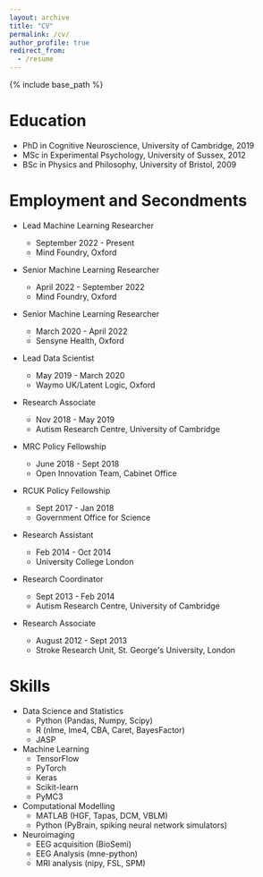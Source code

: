 ```yaml
---
layout: archive
title: "CV"
permalink: /cv/
author_profile: true
redirect_from:
  - /resume
---
```


{% include base_path %}

Education
======
* PhD in Cognitive Neuroscience, University of Cambridge, 2019
* MSc in Experimental Psychology, University of Sussex, 2012
* BSc in Physics and Philosophy, University of Bristol, 2009

Employment and Secondments
======
* Lead Machine Learning Researcher
  * September 2022 - Present
  * Mind Foundry, Oxford
    
* Senior Machine Learning Researcher
  * April 2022 - September 2022
  * Mind Foundry, Oxford
    
* Senior Machine Learning Researcher
  * March 2020 - April 2022
  * Sensyne Health, Oxford
  
* Lead Data Scientist
  * May 2019 - March 2020
  * Waymo UK/Latent Logic, Oxford

* Research Associate
  * Nov 2018 - May 2019
  * Autism Research Centre, University of Cambridge

* MRC Policy Fellowship
  * June 2018 - Sept 2018
  * Open Innovation Team, Cabinet Office

* RCUK Policy Fellowship
  * Sept 2017 - Jan 2018
  * Government Office for Science

* Research Assistant
  * Feb 2014 - Oct 2014
  * University College London

* Research Coordinator
  * Sept 2013 - Feb 2014
  * Autism Research Centre, University of Cambridge

* Research Associate
  * August 2012 - Sept 2013
  * Stroke Research Unit, St. George's University, London

Skills
======
* Data Science and Statistics
  * Python (Pandas, Numpy, Scipy)
  * R (nlme, lme4, CBA, Caret, BayesFactor)
  * JASP
* Machine Learning
  * TensorFlow
  * PyTorch
  * Keras
  * Scikit-learn
  * PyMC3
* Computational Modelling
  * MATLAB (HGF, Tapas, DCM, VBLM)
  * Python (PyBrain, spiking neural network simulators)
* Neuroimaging
  * EEG acquisition (BioSemi)
  * EEG Analysis (mne-python)
  * MRI analysis (nipy, FSL, SPM)

